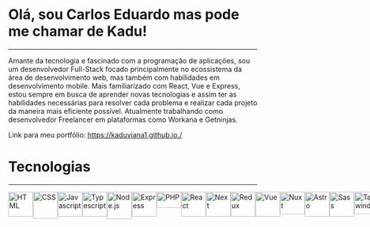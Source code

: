 # Olá, sou Carlos Eduardo mas pode me chamar de Kadu!
***

Amante da tecnologia e fascinado com a programação de aplicações, sou um desenvolvedor Full-Stack focado principalmente no ecossistema da área de desenvolvimento web, mas também com habilidades em desenvolvimento mobile. Mais familiarizado com React, Vue e Express,  estou sempre em busca de aprender novas tecnologias e assim ter as habilidades necessárias para resolver cada problema e realizar cada projeto da maneira mais eficiente possível.
Atualmente trabalhando como desenvolvedor Freelancer em plataformas como Workana e Getninjas.
 
Link para meu portfólio: https://kaduviana1.github.io./  

# Tecnologias
***

<div style="display: flex">
  <img src="https://cdn-icons-png.flaticon.com/512/732/732212.png" width="50px" height="50px" alt="HTML" />
  <img src="https://logospng.org/download/css-3/logo-css-3-1536.png" width="50px" height="54px" alt="CSS" />
  <img src="https://cdn-icons-png.flaticon.com/512/5968/5968292.png" width="50px" height="50px" alt="Javascript" />
  <img src="https://static-00.iconduck.com/assets.00/typescript-icon-icon-1024x1024-vh3pfez8.png" width="50px" height="50px"  alt="Typescript"/>
  <img src="https://static-00.iconduck.com/assets.00/node-js-icon-454x512-nztofx17.png" width="50px" height="55px" alt="Node.js" />
  <img src="https://adware-technologies.s3.amazonaws.com/uploads/technology/thumbnail/20/express-js.png" width="50px" height="50px" alt="Express" />
  <img src="https://upload.wikimedia.org/wikipedia/commons/thumb/2/27/PHP-logo.svg/2560px-PHP-logo.svg.png" width="50px" height="32px" alt="PHP" />
  <img src="https://github.com/KaduViana1/Kaduviana1/assets/119880481/4aa58ac3-a2eb-4a3d-bce6-bfc851e2ad64" width="50px" height="50px" alt="React" />
  <img src="https://www.svgrepo.com/show/354113/nextjs-icon.svg" width="50px" height="50px" alt="Next"/>
  <img src="https://icon-library.com/images/react-icon/react-icon-28.jpg" width="50px" height="50px" alt="Redux" />
  <img src="https://upload.wikimedia.org/wikipedia/commons/thumb/9/95/Vue.js_Logo_2.svg/1184px-Vue.js_Logo_2.svg.png" width="50px" height="50px" alt="Vue"/>
  <img src="https://upload.wikimedia.org/wikipedia/commons/thumb/a/ae/Nuxt_logo.svg/2560px-Nuxt_logo.svg.png" width="50px" height="45px" alt="Nuxt" />
  <img src="https://astro.js.org/astro.png" width="50px" height="50px" alt="Astro" />
  <img src="https://cdn-icons-png.flaticon.com/512/5968/5968358.png" width="50px" height="50px" alt="Sass" />
  <img src="https://uxwing.com/wp-content/themes/uxwing/download/brands-and-social-media/tailwind-css-icon.png" width="50px" height="45px" alt="Tailwind" />
  <img src="https://cdn-icons-png.flaticon.com/512/919/919836.png" width="50px" height="50px" alt="MySQL" />
  <img src="https://upload.wikimedia.org/wikipedia/commons/thumb/9/97/Sqlite-square-icon.svg/2048px-Sqlite-square-icon.svg.png" width="50px" height="50px" alt="SQLite" />
  <img src="https://github.com/KaduViana1/Kaduviana1/assets/119880481/c490650b-9175-48fd-b8ef-59e5c1843687" width="50px" height="50px" alt="Mongodb" />
  <img src="https://cdn.icon-icons.com/icons2/2389/PNG/512/socket_io_logo_icon_144874.png" width="50px" height="50px" alt="Socket" />
  <img src="https://git-scm.com/images/logos/downloads/Git-Icon-1788C.png" width="50px" height="50px" alt="Git" />
  <img src="https://cdn-icons-png.flaticon.com/512/919/919853.png" width="50px" height="50px" alt="Docker" />
</div>


